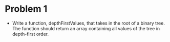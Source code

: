 # Problem 1

- Write a function, depthFirstValues, that takes in the root of a binary tree. The function should return an array containing all values of the tree in depth-first order.

